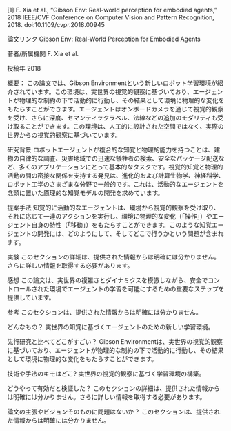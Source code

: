 [1] F. Xia et al., “Gibson Env: Real-world perception for embodied agents,” 2018 IEEE/CVF Conference on Computer Vision and Pattern Recognition, 2018. doi:10.1109/cvpr.2018.00945 

論文リンク
Gibson Env: Real-World Perception for Embodied Agents

著者/所属機関
F. Xia et al.

投稿年
2018

概要：
この論文では、Gibson Environmentという新しいロボット学習環境が紹介されています。この環境は、実世界の視覚的観察に基づいており、エージェントが物理的な制約の下で活動的に行動し、その結果として環境に物理的な変化をもたらすことができます。エージェントはオンボードカメラを通じて視覚的観察を受け、さらに深度、セマンティックラベル、法線などの追加のモダリティも受け取ることができます。この環境は、人工的に設計された空間ではなく、実際の世界からの視覚的観察に基づいています。

研究背景
ロボットエージェントが複合的な知覚と物理的能力を持つことは、建物の自律的な調査、災害地域での迅速な犠牲者の検索、安全なパッケージ配送など、多くのアプリケーションにとって基本的なタスクです。視覚的知覚と物理的活動の間の密接な関係を支持する発見は、進化的および計算生物学、神経科学、ロボット工学のさまざまな分野で一般的です。これは、活動的なエージェントを念頭に置いた原理的な知覚モデルの開発を求めています。

提案手法
知覚的に活動的なエージェントは、環境から視覚的観察を受け取り、それに応じて一連のアクションを実行し、環境に物理的な変化（「操作」）やエージェント自身の特性（「移動」）をもたらすことができます。このような知覚エージェントの開発には、どのようにして、そしてどこで行うかという問題が含まれます。

実験
このセクションの詳細は、提供された情報からは明確には分かりません。さらに詳しい情報を取得する必要があります。

感想
この論文は、実世界の複雑さとダイナミクスを模倣しながら、安全でコントロールされた環境でエージェントの学習を可能にするための重要なステップを提供しています。

参考
このセクションは、提供された情報からは明確には分かりません。

どんなもの？
実世界の知覚に基づくエージェントのための新しい学習環境。

先行研究と比べてどこがすごい？
Gibson Environmentは、実世界の視覚的観察に基づいており、エージェントが物理的な制約の下で活動的に行動し、その結果として環境に物理的な変化をもたらすことができます。

技術や手法のキモはどこ?
実世界の視覚的観察に基づく学習環境の構築。

どうやって有効だと検証した？
このセクションの詳細は、提供された情報からは明確には分かりません。さらに詳しい情報を取得する必要があります。

論文の主張やビジョンそのものに問題はないか？
このセクションは、提供された情報からは明確には分かりません。